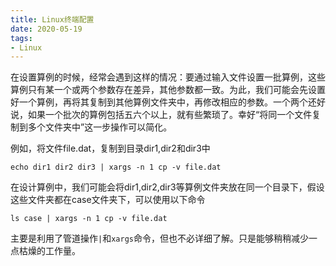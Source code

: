 ```yaml
---
title: Linux终端配置
date: 2020-05-19
tags: 
- Linux
---
```


在设置算例的时候，经常会遇到这样的情况：要通过输入文件设置一批算例，这些算例只有某一个或两个参数存在差异，其他参数都一致。为此，我们可能会先设置好一个算例，再将其复制到其他算例文件夹中，再修改相应的参数。一个两个还好说，如果一个批次的算例包括五六个以上，就有些繁琐了。幸好“将同一个文件复制到多个文件夹中”这一步操作可以简化。<!--more-->

例如，将文件file.dat，复制到目录dir1,dir2和dir3中

```shell
echo dir1 dir2 dir3 | xargs -n 1 cp -v file.dat
```

在设计算例中，我们可能会将dir1,dir2,dir3等算例文件夹放在同一个目录下，假设这些文件夹都在case文件夹下，可以使用以下命令

```shell
ls case | xargs -n 1 cp -v file.dat
```

主要是利用了管道操作`|`和`xargs`命令，但也不必详细了解。只是能够稍稍减少一点枯燥的工作量。
